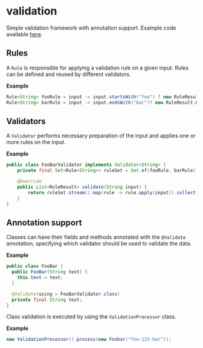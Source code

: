 # validation

Simple validation framework with annotation support. Example code available [here](app/src/main/java/net/svanstrom/validation/example).


## Rules
A `Rule` is responsible for applying a validation rule on a given input. Rules can be defined and reused by different validators.

**Example**
```java
Rule<String> fooRule = input -> input.startsWith("foo") ? new RuleResult.Ok() : new RuleResult.Error("Input must start with 'foo'");
Rule<String> barRule = input -> input.endsWith("bar")? new RuleResult.Ok() : new RuleResult.Error("Input must end with 'bar'");
```

## Validators
A `Validator` performs necessary preparation of the input and applies one or more rules on the input.

**Example**
```java
public class FooBarValidator implements Validator<String> {
    private final Set<Rule<String>> ruleSet = Set.of(fooRule, barRule);

    @Override
    public List<RuleResult> validate(String input) {
        return ruleSet.stream().map(rule -> rule.apply(input)).collect(Collectors.toList());
    }
}
```

## Annotation support
Classes can have their fields and methods annotated with the `@Validate` annotation, specifying which validator should be used to validate the data.

**Example**
```java
public class FooBar {
  public FooBar(String text) {
    this.text = text;
  }

  @Validate(using = FooBarValidator.class)
  private final String text;
}
```

Class validation is executed by using the `ValidationProcessor` class.

**Example**
```java
new ValidationProcessor().process(new Foobar("foo-123-bar"));
```
